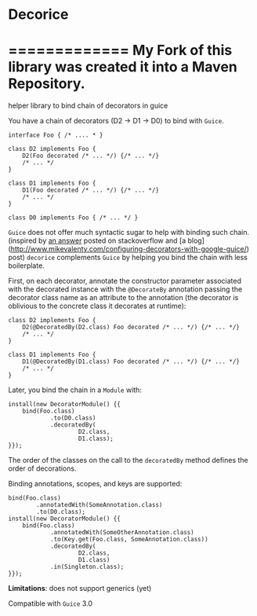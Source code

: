 # Decorice

=============
My Fork of this library was created it into a Maven Repository.
=============

helper library to bind chain of decorators in guice

You have a chain of decorators (D2 -> D1 -> D0) to bind with `Guice`. 

    interface Foo { /* .... * }

    class D2 implements Foo {
        D2(Foo decorated /* ... */) {/* ... */}
        /* ... */
    }

    class D1 implements Foo {
        D1(Foo decorated /* ... */) {/* ... */}
        /* ... */
    }

    class D0 implements Foo { /* ... */ }

`Guice` does not offer much syntactic sugar to help with binding such chain. (inspired by [an answer](http://stackoverflow.com/a/6197660/614800) posted on stackoverflow and [a blog] (http://www.mikevalenty.com/configuring-decorators-with-google-guice/) post) `decorice` complements `Guice` by helping you bind the chain with less boilerplate.

First, on each decorator, annotate the constructor parameter associated with the decorated instance with the `@DecorateBy` annotation passing the decorator class name as an attribute to the annotation (the decorator is oblivious to the concrete class it decorates at runtime):

    class D2 implements Foo {
        D2(@DecoratedBy(D2.class) Foo decorated /* ... */) {/* ... */}
        /* ... */
    }

    class D1 implements Foo {
        D1(@DecoratedBy(D1.class) Foo decorated /* ... */) {/* ... */}
        /* ... */
    }

Later, you bind the chain in a `Module` with:

    install(new DecoratorModule() {{
        bind(Foo.class)
                .to(D0.class)
                .decoratedBy(
                        D2.class,
                        D1.class);
    }});
    
The order of the classes on the call to the `decoratedBy` method defines the order of decorations.

Binding annotations, scopes, and keys are supported:
    
    bind(Foo.class)
            .annotatedWith(SomeAnnotation.class)
            .to(D0.class);
    install(new DecoratorModule() {{
        bind(Foo.class)
                .annotatedWith(SomeOtherAnnotation.class)
                .to(Key.get(Foo.class, SomeAnnotation.class))
                .decoratedBy(
                        D2.class,
                        D1.class)
                .in(Singleton.class);
    }});

**Limitations**: does not support generics (yet)

Compatible with `Guice` 3.0
